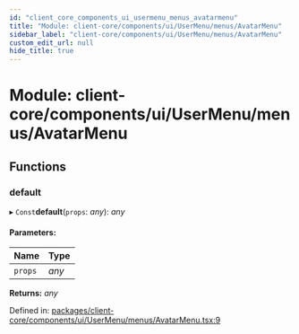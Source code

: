 ```yaml
---
id: "client_core_components_ui_usermenu_menus_avatarmenu"
title: "Module: client-core/components/ui/UserMenu/menus/AvatarMenu"
sidebar_label: "client-core/components/ui/UserMenu/menus/AvatarMenu"
custom_edit_url: null
hide_title: true
---
```


# Module: client-core/components/ui/UserMenu/menus/AvatarMenu

## Functions

### default

▸ `Const`**default**(`props`: *any*): *any*

#### Parameters:

Name | Type |
:------ | :------ |
`props` | *any* |

**Returns:** *any*

Defined in: [packages/client-core/components/ui/UserMenu/menus/AvatarMenu.tsx:9](https://github.com/xr3ngine/xr3ngine/blob/5c3dcaef1/packages/client-core/components/ui/UserMenu/menus/AvatarMenu.tsx#L9)
